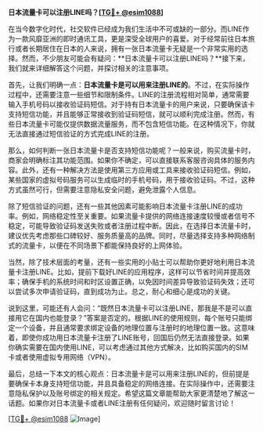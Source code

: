 **日本流量卡可以注册LINE吗？[[TG💪+ @esim1088](https://t.me/s/esim1088)]**

在当今数字化时代，社交软件已经成为我们生活中不可或缺的一部分。而LINE作为一款风靡亚洲的即时通讯工具，更是深受全球用户的喜爱。对于经常前往日本旅行或者长期居住在日本的人来说，拥有一张日本流量卡无疑是一个非常实用的选择。然而，不少朋友可能会有疑问：**日本流量卡可以注册LINE吗？**接下来，我们就来详细解答这个问题，并探讨相关的注意事项。

首先，让我们明确一点：**日本流量卡是可以用来注册LINE的**。不过，在实际操作过程中，还需要注意一些细节和限制条件。LINE的注册流程相对简单，通常需要输入手机号码以接收验证码短信。对于持有日本流量卡的用户来说，只要确保该卡支持短信功能，并且能够正常接收到验证码短信，就可以顺利完成注册。然而，有些日本流量卡可能仅提供数据流量服务，而不包含短信功能。在这种情况下，你就无法直接通过短信验证的方式完成LINE的注册。

那么，如何判断一张日本流量卡是否支持短信功能呢？一般来说，购买流量卡时，商家会明确标注其功能范围。如果你不确定，可以直接联系客服咨询具体的服务内容。此外，还有一种解决方法是使用第三方应用或工具来接收验证码短信。例如，某些国家的虚拟号码服务可以生成临时的手机号码，用于接收验证码。不过，这种方式虽然可行，但需要注意隐私安全问题，避免泄露个人信息。

除了短信验证的问题，还有一些其他因素可能影响日本流量卡注册LINE的成功率。例如，网络稳定性至关重要。如果流量卡提供的网络连接速度较慢或者信号不稳定，可能导致验证码发送失败或者注册过程中断。因此，在选择日本流量卡时，建议优先考虑那些口碑较好、服务质量高的品牌。同时，尽量选择支持多种网络制式的流量卡，以便在不同场景下都能保持良好的上网体验。

当然，除了技术层面的考量，还有一些实用的小贴士可以帮助你更好地利用日本流量卡注册LINE。比如，提前下载好LINE的应用程序，这样可以节省时间并提高效率；确保手机的系统时间和时区设置正确，以免因时间差异导致验证码失效；还可以尝试多次申请验证码，直到成功为止。总之，耐心和细心是成功的关键。

说到这里，可能还有人会问：“既然日本流量卡可以注册LINE，那我是不是可以直接用它在国内也能登录？”答案是否定的。根据LINE的使用规则，每个账号只能绑定一个设备，并且通常要求绑定设备的地理位置与注册时的地理位置一致。这意味着，即使你成功用日本流量卡注册了LINE账号，回国后仍然无法直接登录。如果你确实需要在国内使用LINE，可以考虑通过其他方式解决，比如购买国内的SIM卡或者使用虚拟专用网络（VPN）。

最后，总结一下本文的核心观点：日本流量卡是可以用来注册LINE的，但前提是要确保卡本身支持短信功能，并且具备稳定的网络连接。在实际操作中，还需要注意隐私保护以及账号绑定的相关规定。希望这篇文章能帮助大家更清楚地了解这一话题。如果你对日本流量卡或者LINE注册有任何疑问，欢迎随时留言讨论！

[[TG💪+ @esim1088](https://t.me/s/esim1088) ![Image](https://i.postimg.cc/4NQfJmqS/Snipaste-2025-05-13-00-14-12.png)]